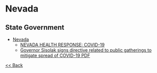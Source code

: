 # Nevada

## State Government

* [Nevada](http://nv.gov/)
  * [NEVADA HEALTH RESPONSE: COVID-19](https://nvhealthresponse.nv.gov/)
  * [Governor Sisolak signs directive related to public gatherings to mitigate spread of COVID-19 PDF](https://nvhealthresponse.nv.gov/wp-content/uploads/2020/03/03.24-PUBLIC-GATHERING-DIRECTIVE_.pdf)

[<< Back](README.md)
